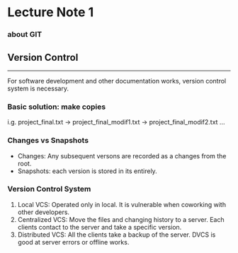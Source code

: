 # Lecture Note 1
### about GIT

## Version Control
---
For software development and other documentation works, version control system is necessary.

### Basic solution: make copies
i.g. project_final.txt -> project_final_modif1.txt -> project_final_modif2.txt ...

### Changes vs Snapshots
- Changes: Any subsequent versons are recorded as a changes from the root.
- Snapshots: each version is stored in its entirely.

### Version Control System
1. Local VCS: Operated only in local. It is vulnerable when coworking with other developers.
2. Centralized VCS: Move the files and changing history to a server. Each clients contact to the server and take a specific version.
3. Distributed VCS: All the clients take a backup of the server. DVCS is good at server errors or offline works.


